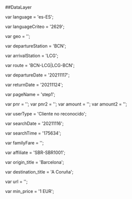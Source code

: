 ##DataLayer

var language = 'es-ES';

var languageCriteo = '2629';

var geo = '';

var departureStation = 'BCN';

var arrivalStation = 'LCG';

var route = 'BCN-LCG|LCG-BCN';

var departureDate = '20211117';

var returnDate = '20211124';

var pageName = 'step1';

var pnr = '';
var pnr2 = '';
var amount = '';
var amount2 = '';

var userType = 'Cliente no reconocido';

var searchDate = '20211116';

var searchTime = '175634';

var familyFare = '';

var affiliate = 'SBR-SBR1001';

var origin_title = 'Barcelona';

var destination_title = 'A Coruña';

var url = '';

var min_price = '1 EUR';
